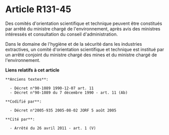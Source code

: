 # Article R131-45

Des comités d'orientation scientifique et technique peuvent être constitués par arrêté du ministre chargé de l'environnement,
après avis des ministres intéressés et consultation du conseil d'administration.

Dans le domaine de l'hygiène et de la sécurité dans les industries extractives, un comité d'orientation scientifique et
technique est institué par un arrêté conjoint du ministre chargé des mines et du ministre chargé de l'environnement.

**Liens relatifs à cet article**

	**Anciens textes**:

	  - Décret n°90-1089 1990-12-07 art. 11
	  - Décret n°90-1089 du 7 décembre 1990 - art. 11 (Ab)

	**Codifié par**:

	  - Décret n°2005-935 2005-08-02 JORF 5 août 2005

	**Cité par**:

	  - Arrêté du 26 avril 2011 - art. 1 (V)
